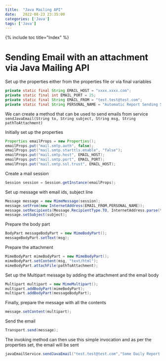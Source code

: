 ```yaml
---
title:  "Java Mailing API"
date:   2022-08-23 23:35:00
categories: ['Java']
tags: ['Java']
---
```


{% include toc title="Index" %}

# Sending Email with an attachment via Java Mailing API

Set up the properties either from the properties file or via final variables

```java
private static final String EMAIL_HOST = "xxxx.xxxx.com";
private static final int EMAIL_PORT = 25;
private static final String EMAIL_FROM = "test.test@test.com";
private static final String PERSONAL_NAME = "Automatic Report Sending Service";
```

We can create a method that can be used to send emails from service
`sendJavaEmail(String to, String subject, String msg, String pathToAttachment)`

Initially set up the properties

```java
Properties emailProps = new Properties();
emailProps.put("mail.smtp.auth", false);
emailProps.put("mail.smtp.starttls.enable", "false");
emailProps.put("mail.smtp.host", EMAIL_HOST);
emailProps.put("mail.smtp.port", EMAIL_PORT);
emailProps.put("mail.smtp.ssl.trust", EMAIL_HOST);
```

Create a mail session

```java
Session session = Session.getInstance(emailProps);
```

Set up message with email ids, subject line

```java
Message message = new MimeMessage(session);
message.setFrom(new InternetAddress(EMAIL_FROM,PERSONAL_NAME));
message.setRecipients(Message.RecipientType.TO, InternetAddress.parse(to));
message.setSubject(subject);
```

Prepare the body part

```java
BodyPart messageBodyPart = new MimeBodyPart();
messageBodyPart.setText(msg);
```

Prepare the attachment

```java
MimeBodyPart mimeBodyPart = new MimeBodyPart();
mimeBodyPart.setContent(msg, "text/html");
mimeBodyPart.attachFile(pathToAttachment);
```

Set up the Multipart message by adding the attachment and the email body

```java
Multipart multipart = new MimeMultipart();
multipart.addBodyPart(mimeBodyPart);
multipart.addBodyPart(messageBodyPart);
```

Finally, prepare the message with all the contents

```java
message.setContent(multipart);
```

Send the email

```java
Transport.send(message);
```

The invoking method can then use this simple invocation and as per the
properties set, the email will be sent

```java
javaEmailService.sendJavaEmail("test.test@test.com","Some Daily Report "+ ZonedDateTime.now(ZoneOffset.UTC).format(DateTimeFormatter.ofPattern("E dd.MM.yyyy HH:MM:SSS a z")), "Mic Testing...1...2....3...",CSV_LOCATION);

```